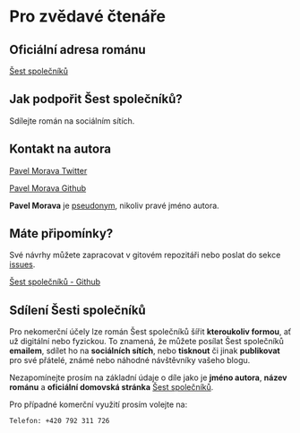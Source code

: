 # Pro zvědavé čtenáře

## Oficiální adresa románu

[Šest společníků](https://www.sest-spolecniku.cz/)

## Jak podpořit Šest společníků?

Sdílejte román na sociálním sítích.

## Kontakt na autora

[Pavel Morava Twitter](https://twitter.com/hanpari)

[Pavel Morava Github](https://github.com/hanpari)

**Pavel Morava** je [pseudonym](https://cs.wikipedia.org/wiki/Pseudonym), nikoliv pravé jméno autora.

## Máte připomínky?

Své návrhy můžete zapracovat v gitovém repozitáři nebo poslat do sekce [issues](https://github.com/hanpari/sest-spolecniku/issues).

[Šest společníků - Github](https://github.com/hanpari/sest-spolecniku)

## Sdílení Šesti společníků

Pro nekomerční účely lze román Šest společníků šířit **kteroukoliv formou**, ať už digitální nebo fyzickou. To znamená, že můžete posílat Šest společníků **emailem**, sdílet ho na **sociálních sítích**, nebo **tisknout** či jinak **publikovat** pro své přátelé, známé nebo náhodné návštěvníky vašeho blogu.

Nezapomínejte prosím na základní údaje o díle jako je **jméno autora**, **název románu** a **oficiální domovská stránka** [Šest společníků](https://www.sest-spolecniku.cz/).

Pro případné komerční využití prosím volejte na:

    Telefon: +420 792 311 726
